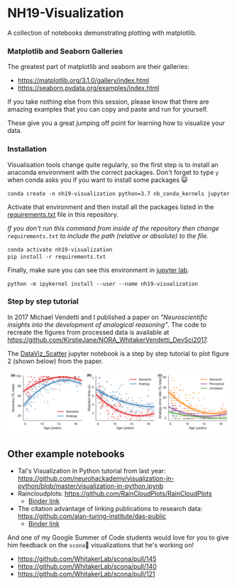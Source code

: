 # NH19-Visualization

A collection of notebooks demonstrating plotting with matplotlib.

### Matplotlib and Seaborn Galleries

The greatest part of matplotlib and seaborn are their galleries:

* https://matplotlib.org/3.1.0/gallery/index.html
* https://seaborn.pydata.org/examples/index.html

If you take nothing else from this session, please know that there are amazing examples that you can copy and paste and run for yourself.

These give you a great jumping off point for learning how to visualize your data.

### Installation

Visualisation tools change quite regularly, so the first step is to install an anaconda environment with the correct packages.
Don't forget to type `y` when conda asks you if you want to install some packages :smiley_cat:

```
conda create -n nh19-visualization python=3.7 nb_conda_kernels jupyter
```

Activate that environment and then install all the packages listed in the [requirements.txt](requirements.txt) file in this repository.

*If you don't run this command from inside of the repository then change `requirements.txt` to include the path (relative or absolute) to the file.*

```
conda activate nh19-visualization
pip install -r requirements.txt
```

Finally, make sure you can see this environment in [jupyter lab](https://jupyterlab.readthedocs.io/en/stable/).

```
python -m ipykernel install --user --name nh19-visualization
```

### Step by step tutorial

In 2017 Michael Vendetti and I published a paper on *"Neuroscientific insights into the development of analogical reasoning"*.
The code to recreate the figures from processed data is available at https://github.com/KirstieJane/NORA_WhitakerVendetti_DevSci2017.

The [DataViz_Scatter](DataViz_Scatter.ipynb) jupyter notebook is a step by step tutorial to plot figure 2 (shown below) from the paper.

![](https://raw.githubusercontent.com/KirstieJane/NORA_WhitakerVendetti_DevSci2017/master/FIGURES/Figure2_lowres.png)

## Other example notebooks

* Tal's Visualization in Python tutorial from last year: https://github.com/neurohackademy/visualization-in-python/blob/master/visualization-in-python.ipynb
* Raincloudplots: https://github.com/RainCloudPlots/RainCloudPlots
  * [Binder link](https://mybinder.org/v2/gh/RainCloudPlots/RainCloudPlots/master?filepath=tutorial_python%2Fraincloud_tutorial_python.ipynb)
* The citation advantage of linking publications to research data:
 https://github.com/alan-turing-institute/das-public
   * [Binder link](https://mybinder.org/v2/gh/kirstiejane/das-public/master?filepath=notebooks%2FDescriptiveFigures.ipynb)

And one of my Google Summer of Code students would love for you to give him feedback on the `scona`🍪 visualizations that he's working on!

* https://github.com/WhitakerLab/scona/pull/145
* https://github.com/WhitakerLab/scona/pull/140
* https://github.com/WhitakerLab/scona/pull/121
